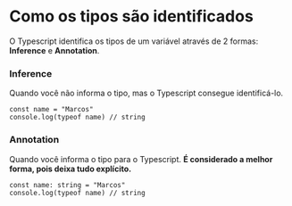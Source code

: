 # Como os tipos são identificados

O Typescript identifica os tipos de um variável através de 2 formas: **Inference** e **Annotation**.

### Inference

Quando você não informa o tipo, mas o Typescript consegue identificá-lo.

```
const name = "Marcos"
console.log(typeof name) // string
```

### Annotation

Quando você informa o tipo para o Typescript. **É considerado a melhor forma, pois deixa tudo explícito.**

```
const name: string = "Marcos"
console.log(typeof name) // string
```
